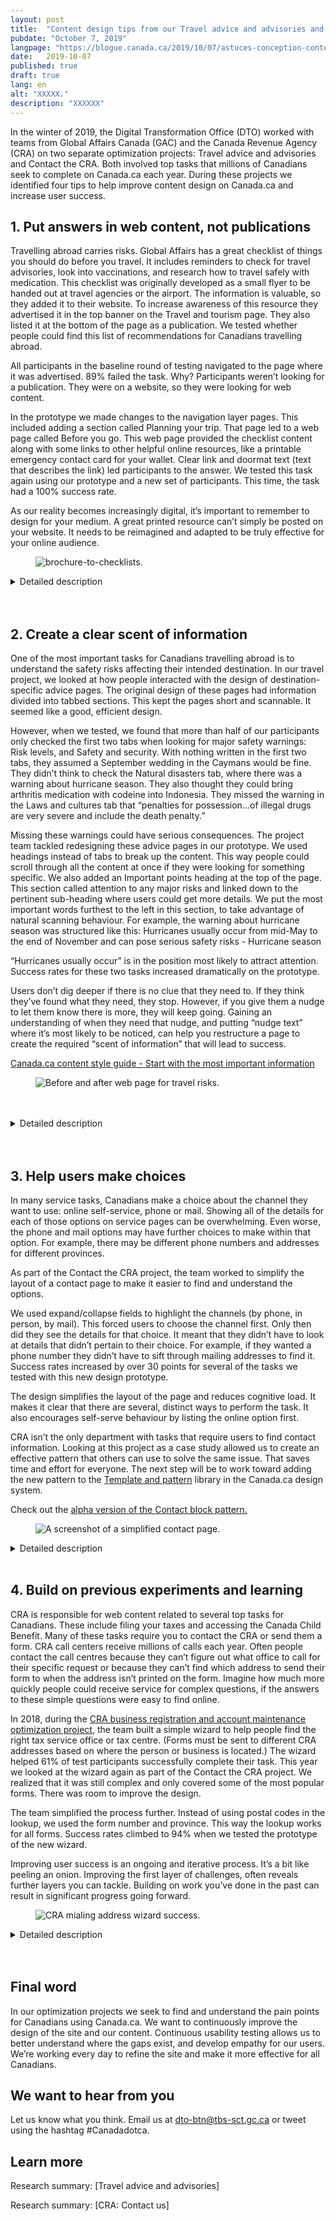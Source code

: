 ```yaml
---
layout: post
title:  "Content design tips from our Travel advice and advisories and Contact the CRA optimization projects"
pubdate: "October 7, 2019"
langpage: "https://blogue.canada.ca/2019/10/07/astuces-conception-contentu.html"
date:   2019-10-07
published: true
draft: true
lang: en
alt: "XXXXX."
description: "XXXXXX"
---
```


<style>
figcaption {
  font-size: 17px !important;
  line-height: 1.5;
  max-width: 80ch;
  padding-bottom: 10px;
  padding-top: 5px;
}

</style>

In the winter of 2019, the Digital Transformation Office (DTO) worked with teams from Global Affairs Canada (GAC) and the Canada Revenue Agency (CRA) on two separate optimization projects: Travel advice and advisories and Contact the CRA. Both involved top tasks that millions of Canadians seek to complete on Canada.ca each year. During these projects we identified four tips to help improve content design on Canada.ca and increase user success.

## 1. Put answers in web content, not publications


Travelling abroad carries risks. Global Affairs has a great checklist of things you should do before you travel. It includes reminders to check for travel advisories, look into vaccinations, and research how to travel safely with medication. This checklist was originally developed as a small flyer to be handed out at travel agencies or the airport. The information is valuable, so they added it to their website. To increase awareness of this resource they advertised it in the top banner on the Travel and tourism page. They also listed it at the bottom of the page as a publication. We tested whether people could find this list of recommendations for Canadians travelling abroad.

All participants in the baseline round of testing navigated to the page where it was advertised. 89% failed the task. Why? Participants weren’t looking for a publication. They were on a website, so they were looking for web content.

In the prototype we made changes to the navigation layer pages. This included adding a section called Planning your trip. That page led to a web page called Before you go. This web page provided the checklist content along with some links to other helpful online resources, like a printable emergency contact card for your wallet. Clear link and doormat text (text that describes the link) led participants to the answer. We tested this task again using our prototype and a new set of participants. This time, the task had a 100% success rate.  

As our reality becomes increasingly digital, it’s important to remember to design for your medium. A great printed resource can’t simply be posted on your website. It needs to be reimagined and adapted to be truly effective for your online audience.

<figure>
<img class="img-responsive" alt="brochure-to-checklists."
 src="/images/tips-travel-contact/brochure-to-checklist.png"/>
</figure>

<details class="col-md-8">
<summary>
Detailed description
</summary>
<p>A screen capture shows the printed flyer entitled Traveller's checklist advertised in a banner ad at the top of the original Travel and tourism page. To the left, a series of 3 screen captures show excerpts of the 3 redesigned pages and the link text that led to the checklist content in the prototype. The first page has the link text "Planning your trip". A cut-away of the Planning your trip page has the link text, "Before you go." A cut-away of the Before you go page shows the checklist content.</p>
</details>
<br>
<br>


## 2. Create a clear scent of information


One of the most important tasks for Canadians travelling abroad is to understand the safety risks affecting their intended destination. In our travel project, we looked at how people interacted with the design of destination-specific advice pages. The original design of these pages had information divided into tabbed sections. This kept the pages short and scannable. It seemed like a good, efficient design.

However, when we tested, we found that more than half of our participants only checked the first two tabs when looking for major safety warnings: Risk levels, and Safety and security. With nothing written in the first two tabs, they assumed a September wedding in the Caymans would be fine. They didn’t think to check the Natural disasters tab, where there was a warning about hurricane season. They also thought they could bring arthritis medication with codeine into Indonesia. They missed the warning in the Laws and cultures tab that “penalties for possession...of illegal drugs are very severe and include the death penalty.”

Missing these warnings could have serious consequences. The project team tackled redesigning these advice pages in our prototype. We used headings instead of tabs to break up the content. This way people could scroll through all the content at once if they were looking for something specific. We also added an Important points heading at the top of the page. This section called attention to any major risks and linked down to the pertinent sub-heading where users could get more details. We put the most important words furthest to the left in this section, to take advantage of natural scanning behaviour. For example, the warning about hurricane season was structured like this:
Hurricanes usually occur from mid-May to the end of November and can pose serious safety risks - Hurricane season

“Hurricanes usually occur” is in the position most likely to attract attention. Success rates for these two tasks increased dramatically on the prototype.

Users don’t dig deeper if there is no clue that they need to. If they think they’ve found what they need, they stop. However, if you give them a nudge to let them know there is more, they will keep going. Gaining an understanding of when they need that nudge, and putting “nudge text” where it’s most likely to be noticed, can help you restructure a page to create the required “scent of information” that will lead to success.

[Canada.ca content style guide - Start with the most important information](https://www.canada.ca/en/treasury-board-secretariat/services/government-communications/canada-content-style-guide.html#toc9)

<figure>
<img class="img-responsive" alt="Before and after web page for travel risks."
 src="/images/tips-travel-contact/travel-risks.png"/>
</figure>
<br>
<br>



<details class="col-md-8">
<summary>
Detailed description
</summary>
<p>Screen captures from the original content and the prototype show how the design evolved. Both are displayed in a mobile view. The original shows each of the "tabs" as expand/collapse fields. The Natural Disasters "tab" is expanded showing the text with the warning about hurricane season. A cut-away shows the text that appeared in the first "tab" - the Risk levels tab. It indicates: Cayman Islands - take normal security precautions. To the left is an image of the redesigned page. The main heading is Cayman Islands - Overall, below which is the statement, "Exercise normal security precautions." Immediately below is the Important points heading. The first bullet says, "Hurricanes usually occur from mid-May to the end of November and can pose serious safety risks" with a link called Hurricane season.</p>
</details>
<br>
<br>


## 3. Help users make choices


In many service tasks, Canadians make a choice about the channel they want to use: online self-service, phone or mail. Showing all of the details for each of those options on service pages can be overwhelming. Even worse, the phone and mail options may have further choices to make within that option. For example, there may be different phone numbers and addresses for different provinces.

As part of the Contact the CRA project, the team worked to simplify the layout of a contact page to make it easier to find and understand the options.

We used expand/collapse fields to highlight the channels (by phone, in person, by mail). This forced users to choose the channel first. Only then did they see the details for that choice. It meant that they didn’t have to look at details that didn’t pertain to their choice. For example, if they wanted a phone number they didn’t have to sift through mailing addresses to find it. Success rates increased by over 30 points for several of the tasks we tested with this new design prototype.

The design simplifies the layout of the page and reduces cognitive load. It makes it clear that there are several, distinct ways to perform the task. It also encourages self-serve behaviour by listing the online option first.  

CRA isn’t the only department with tasks that require users to find contact information. Looking at this project as a case study allowed us to create an effective pattern that others can use to solve the same issue. That saves time and effort for everyone. The next step will be to work toward adding the new pattern to the [Template and pattern](https://www.canada.ca/en/government/about/design-system/pattern-library.html) library in the Canada.ca design system.    

Check out the [alpha version of the Contact block pattern.](https://canada-ca.github.io/design-system-systeme-conception/common-design-patterns/contact-block.html)

<figure>
<img class="img-responsive" alt="A screenshot of a simplified contact page."
 src="/images/tips-travel-contact/contact-pattern.png"/>
</figure>


<details class="col-md-8">
<summary>
Detailed description
</summary>
This is a screenshot of the prototyped Contact page pattern. The top section of the page lists the types of payments you can sign up to receive by direct deposit. The online channel is the featured method for setting up or changing direct deposit and bank details. A large green button labelled Sign in to My Account is the primary call-to-action button. Next are other options: a link to Register and a link to MyCRA mobile application. Then a heading indicates Other ways to set up direct deposit or change bank details. There are 3 options: By phone, In person, By mail. Each is an expand/collapse field that defaults to the closed position so that the user must select one method to open the field and display additional details.</p>
</details>
<br>


## 4. Build on previous experiments and learning


CRA is responsible for web content related to several top tasks for Canadians. These include filing your taxes and accessing the Canada Child Benefit. Many of these tasks require you to contact the CRA or send them a form. CRA call centers receive millions of calls each year. Often people contact the call centres because they can’t figure out what office to call for their specific request or because they can’t find which address to send their form to when the address isn’t printed on the form. Imagine how much more quickly people could receive service for complex questions, if the answers to these simple questions were easy to find online.

In 2018, during the [CRA business registration and account maintenance optimization project](https://blog.canada.ca/research-summaries/business-account-research-summary.html), the team built a simple wizard to help people find the right tax service office or tax centre. (Forms must be sent to different CRA addresses based on where the person or business is located.) The wizard helped 61% of test participants successfully complete their task. This year we looked at the wizard again as part of the Contact the CRA project. We realized that it was still complex and only covered some of the most popular forms. There was room to improve the design.

The team simplified the process further. Instead of using postal codes in the lookup, we used the form number and province. This way the lookup works for all forms. Success rates climbed to 94% when we tested the prototype of the new wizard.  

Improving user success is an ongoing and iterative process. It’s a bit like peeling an onion. Improving the first layer of challenges, often reveals further layers you can tackle. Building on work you’ve done in the past can result in significant progress going forward.


<figure>
<img class="img-responsive" alt="CRA mialing address wizard success."
 src="/images/tips-travel-contact/mailing-success.png"/>
</figure>


<details class="col-md-8">
<summary>
Detailed description
</summary>
Screen captures of 3 versions of content supporting the task of finding a mailing address for a CRA form. The first is the original content. The label indicates that users were successful 18% of the time with this design. The second is an image of the simple wizard built in the Business registration project. Radio buttons allow you to select the type of form you want to mail. The label indicates a 61% success rate with this design. The final image shows the revised wizard from the most recent Contact the CRA project. Users can enter the form number in an open text field and can select the location of their home, business or property from a drop-down menu. The label indicates a 94% success rate with this design.
</details>
<br>

<br>

## Final word
In our optimization projects we seek to find and understand the pain points for Canadians using Canada.ca. We want to continuously improve the design of the site and our content. Continuous usability testing allows us to better understand where the gaps exist, and develop empathy for our users. We’re working every day to refine the site and make it more effective for all Canadians.

## We want to hear from you
Let us know what you think. Email us at [dto-btn@tbs-sct.gc.ca](mailto:dto-btn@tbs-sct.gc.ca) or tweet using the hashtag #Canadadotca.

## Learn more
<p>Research summary: [Travel advice and advisories]</p>
<p>Research summary: [CRA: Contact us]</p>
